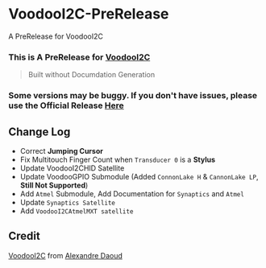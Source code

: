 # VoodooI2C-PreRelease
A PreRelease for VoodooI2C

### This is A PreRelease for [VoodooI2C](https://github.com/alexandred/VoodooI2C)
> Built without Documdation Generation

### Some versions may be buggy. If you don't have issues, please use the **Official Release** [Here](https://github.com/alexandred/VoodooI2C/releases)

## Change Log

- Correct **Jumping Cursor**
- Fix Multitouch Finger Count when `Transducer 0` is a **Stylus**
- Update VoodooI2CHID Satellite
- Update VoodooGPIO Submodule (Added `ConnonLake H` & `CannonLake LP`, **Still Not Supported**)
- Add `Atmel` Submodule, Add Documentation for `Synaptics` and `Atmel`
- Update `Synaptics Satellite`
- Add `VoodooI2CAtmelMXT satellite`

## Credit
[VoodooI2C](https://github.com/alexandred/VoodooI2C) from [Alexandre Daoud](https://github.com/alexandred)

